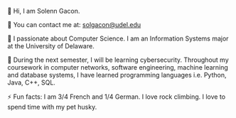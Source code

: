 👋 Hi, I am Solenn Gacon.

📧 You can contact me at: solgacon@udel.edu

👀 I passionate about Computer Science.
I am an Information Systems major at the University of Delaware.

🌱 During the next semester, I will be learning cybersecurity.
Throughout my coursework in computer networks, software engineering, machine learning and database systems, I have learned programming languages i.e. Python, Java, C++, SQL.

⚡ Fun facts:
  I am 3/4 French and 1/4 German.
  I love rock climbing.
  I love to spend time with my pet husky.

